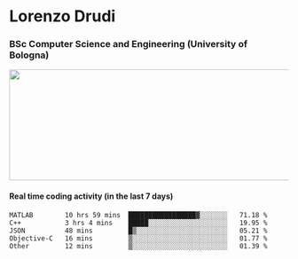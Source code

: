 # Lorenzo Drudi
### BSc Computer Science and Engineering (University of Bologna)

<img src="https://github-readme-stats-lorenzodrudi.vercel.app/api?username=LorenzoDrudi&count_private=true&show_icons=true&theme=gruvbox" height=200px width=550px>

<!---Use wakatime plugins to track the coding time--->
#### Real time coding activity (in the last 7 days)
<!--START_SECTION:waka-->

```text
MATLAB        10 hrs 59 mins  █████████████████▓░░░░░░░   71.18 %
C++           3 hrs 4 mins    █████░░░░░░░░░░░░░░░░░░░░   19.95 %
JSON          48 mins         █▒░░░░░░░░░░░░░░░░░░░░░░░   05.21 %
Objective-C   16 mins         ▒░░░░░░░░░░░░░░░░░░░░░░░░   01.77 %
Other         12 mins         ▒░░░░░░░░░░░░░░░░░░░░░░░░   01.39 %
```

<!--END_SECTION:waka-->

